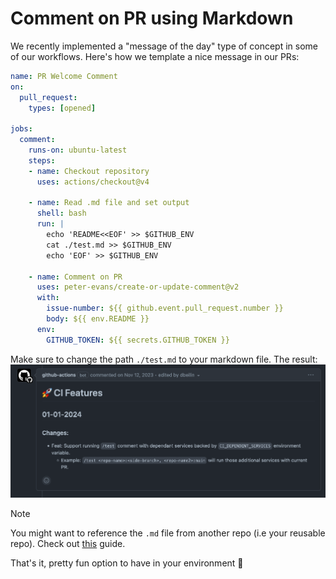 # Comment on PR using Markdown
We recently implemented a "message of the day" type of concept in some of our workflows. Here's how we template a nice message in our PRs:

```yaml
name: PR Welcome Comment
on:
  pull_request:
    types: [opened]

jobs:
  comment:
    runs-on: ubuntu-latest
    steps:
    - name: Checkout repository
      uses: actions/checkout@v4

    - name: Read .md file and set output
      shell: bash
      run: |
        echo 'README<<EOF' >> $GITHUB_ENV
        cat ./test.md >> $GITHUB_ENV
        echo 'EOF' >> $GITHUB_ENV

    - name: Comment on PR
      uses: peter-evans/create-or-update-comment@v2
      with:
        issue-number: ${{ github.event.pull_request.number }}
        body: ${{ env.README }}
      env:
        GITHUB_TOKEN: ${{ secrets.GITHUB_TOKEN }}
```

Make sure to change the path `./test.md` to your markdown file.
The result:
![](images/gha-pr-comment.png)

>[!note]
>You might want to reference the `.md` file from another repo (i.e your reusable repo). Check out [this](./Reference%20Files%20From%20Reusable%20Repo.md) guide.

That's it, pretty fun option to have in your environment 🫡
